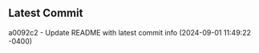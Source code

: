 
## Latest Commit
a0092c2 - Update README with latest commit info (2024-09-01 11:49:22 -0400) <Yunxi-Zhou>
